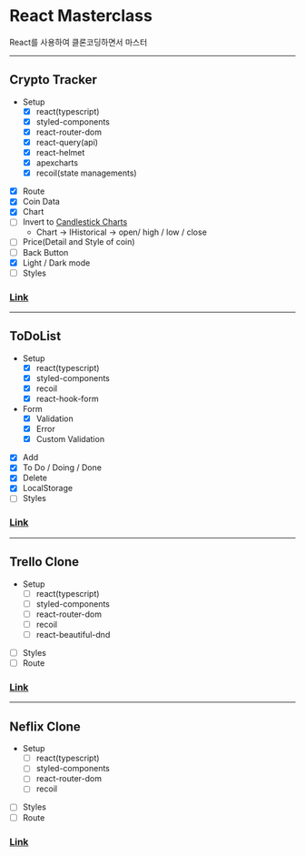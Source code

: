# React Masterclass

React를 사용하여 클론코딩하면서 마스터

---

## Crypto Tracker

- Setup
  - [x] react(typescript)
  - [x] styled-components
  - [x] react-router-dom
  - [x] react-query(api)
  - [x] react-helmet
  - [x] apexcharts
  - [x] recoil(state managements)
- [x] Route
- [x] Coin Data
- [x] Chart
- [ ] Invert to [Candlestick Charts](https://apexcharts.com/react-chart-demos/candlestick-charts/category-x-axis/)
  - Chart -> IHistorical -> open/ high / low / close
- [ ] Price(Detail and Style of coin)
- [ ] Back Button
- [x] Light / Dark mode
- [ ] Styles

### [Link](https://codesandbox.io/s/crypto-tracker-muol7)

---

## ToDoList

- Setup
  - [x] react(typescript)
  - [x] styled-components
  - [x] recoil
  - [x] react-hook-form
- Form
  - [x] Validation
  - [x] Error
  - [x] Custom Validation
- [x] Add
- [x] To Do / Doing / Done
- [x] Delete
- [x] LocalStorage
- [ ] Styles

### [Link](#)

---

## Trello Clone

- Setup
  - [ ] react(typescript)
  - [ ] styled-components
  - [ ] react-router-dom
  - [ ] recoil
  - [ ] react-beautiful-dnd
- [ ] Styles
- [ ] Route

### [Link](#)

---

## Neflix Clone

- Setup
  - [ ] react(typescript)
  - [ ] styled-components
  - [ ] react-router-dom
  - [ ] recoil
- [ ] Styles
- [ ] Route

### [Link](#)
